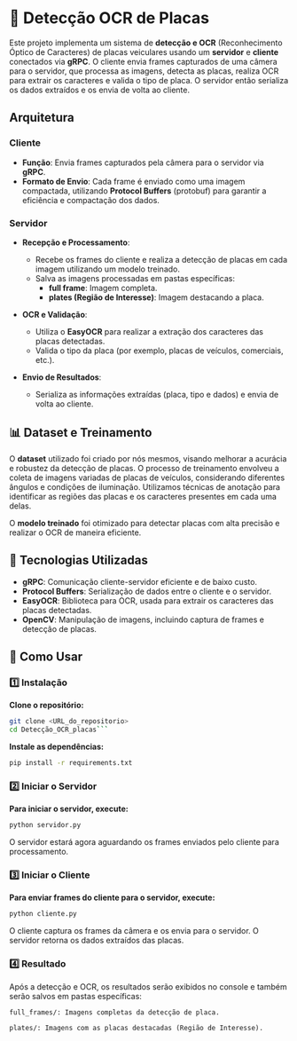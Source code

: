 # 🚗 Detecção OCR de Placas

Este projeto implementa um sistema de **detecção e OCR** (Reconhecimento Óptico de Caracteres) de placas veiculares usando um **servidor** e **cliente** conectados via **gRPC**. O cliente envia frames capturados de uma câmera para o servidor, que processa as imagens, detecta as placas, realiza OCR para extrair os caracteres e valida o tipo de placa. O servidor então serializa os dados extraídos e os envia de volta ao cliente.

## Arquitetura

### Cliente

- **Função**: Envia frames capturados pela câmera para o servidor via **gRPC**.
- **Formato de Envio**: Cada frame é enviado como uma imagem compactada, utilizando **Protocol Buffers** (protobuf) para garantir a eficiência e compactação dos dados.

### Servidor

- **Recepção e Processamento**:
  - Recebe os frames do cliente e realiza a detecção de placas em cada imagem utilizando um modelo treinado.
  - Salva as imagens processadas em pastas específicas:
    - **full frame**: Imagem completa.
    - **plates (Região de Interesse)**: Imagem destacando a placa.
  
- **OCR e Validação**:
  - Utiliza o **EasyOCR** para realizar a extração dos caracteres das placas detectadas.
  - Valida o tipo da placa (por exemplo, placas de veículos, comerciais, etc.).
  
- **Envio de Resultados**:
  - Serializa as informações extraídas (placa, tipo e dados) e envia de volta ao cliente.

## 📊 Dataset e Treinamento

O **dataset** utilizado foi criado por nós mesmos, visando melhorar a acurácia e robustez da detecção de placas. O processo de treinamento envolveu a coleta de imagens variadas de placas de veículos, considerando diferentes ângulos e condições de iluminação. Utilizamos técnicas de anotação para identificar as regiões das placas e os caracteres presentes em cada uma delas.

O **modelo treinado** foi otimizado para detectar placas com alta precisão e realizar o OCR de maneira eficiente.

## 🚀 Tecnologias Utilizadas

- **gRPC**: Comunicação cliente-servidor eficiente e de baixo custo.
- **Protocol Buffers**: Serialização de dados entre o cliente e o servidor.
- **EasyOCR**: Biblioteca para OCR, usada para extrair os caracteres das placas detectadas.
- **OpenCV**: Manipulação de imagens, incluindo captura de frames e detecção de placas.

## 🚀 Como Usar

### 1️⃣ Instalação

**Clone o repositório:**
```bash
git clone <URL_do_repositorio>
cd Detecção_OCR_placas```
```
**Instale as dependências:**

```bash
pip install -r requirements.txt
```
### 2️⃣ Iniciar o Servidor
**Para iniciar o servidor, execute:**

```bash
python servidor.py
```
O servidor estará agora aguardando os frames enviados pelo cliente para processamento.

### 3️⃣ Iniciar o Cliente
**Para enviar frames do cliente para o servidor, execute:**

```bash
python cliente.py
```
O cliente captura os frames da câmera e os envia para o servidor. O servidor retorna os dados extraídos das placas.

### 4️⃣ Resultado
Após a detecção e OCR, os resultados serão exibidos no console e também serão salvos em pastas específicas:
```
full_frames/: Imagens completas da detecção de placa.
```
```
plates/: Imagens com as placas destacadas (Região de Interesse).
```
